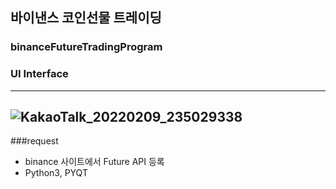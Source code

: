 ##  바이낸스 코인선물 트레이딩 
### binanceFutureTradingProgram

### UI Interface
----
![KakaoTalk_20220209_235029338](https://user-images.githubusercontent.com/40832965/153558802-e102a735-e89e-4f79-bb4d-29ef26cee503.png)
----

###request
- binance 사이트에서 Future API 등록
- Python3, PYQT



